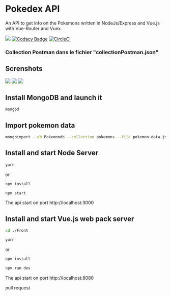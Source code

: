 # Pokedex API
An API to get info on the Pokemons written in NodeJs/Express and Vue.js with Vue-Router and Vuex.

![](https://travis-ci.org/victorgarciaesgi/Pokedex-Api.svg?branch=master)
[![Codacy Badge](https://api.codacy.com/project/badge/Grade/d7913f326e984c1abefffdd03ea5e784)](https://www.codacy.com/app/victorgarciaesgi/Pokedex-Api?utm_source=github.com&amp;utm_medium=referral&amp;utm_content=victorgarciaesgi/Pokedex-Api&amp;utm_campaign=Badge_Grade)
[![CircleCI](https://circleci.com/gh/victorgarciaesgi/Pokedex-Api.svg?style=svg)](https://circleci.com/gh/victorgarciaesgi/Pokedex-Api)
### Collection Postman dans le fichier "collectionPostman.json"

## Screnshots

<img src="https://github.com/victorgarciaesgi/Pokedex-Api/blob/master/captures/acceuil.png?raw=true">

<img src="https://github.com/victorgarciaesgi/Pokedex-Api/blob/master/captures/mypokemons.png?raw=true">
<img src="https://github.com/victorgarciaesgi/Pokedex-Api/blob/master/captures/pokemon.png?raw=true">


## Install MongoDB and launch it

```bash
mongod
```

## Import pokemon data

```bash
mongoimport --db Pokemondb --collection pokemons --file pokemon-data.json --jsonArray
```

## Install and start Node Server

```bash
yarn 
```
or
```bash
npm install
```


```bash
npm start
```

The api start on port http://localhost:3000

## Install and start Vue.js web pack server

```bash
cd ./Front
```

```bash
yarn 
```
or
```bash
npm install
```


```bash
npm run dev
```




The api start on port http://localhost:8080

pull request



